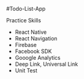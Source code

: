 #Todo-List-App

Practice Skills

- React Native
- React Navigation
- Firebase
- Facebook SDK
- Gooogle Analytics
- Deep Link, Universal Link
- Unit Test
